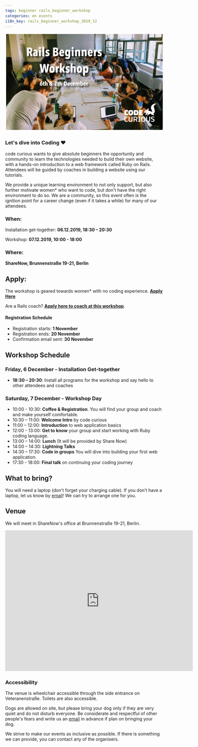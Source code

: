 ```yaml
---
tags: beginner rails_beginner_workshop
categories: en events
i18n_key: rails_beginner_workshop_2019_12
---
```


![Photo of dozen women with laptops, coding together around a large white table](/assets/images/Dec19-Banner.jpeg)

### Let's dive into Coding ♥️
code curious wants to give absolute beginners the opportunity and community to learn the technologies needed to build their own website, with a hands-on introduction to a web framework called Ruby on Rails. Attendees will be guided by coaches in building a website using our tutorials.


We provide a unique learning environment to not only support, but also further motivate women* who want to code, but don't have the right environment to do so. We are a community, so this event often is the ignition point for a career change (even if it takes a while) for many of our attendees.

### When:
Installation get-together: **06.12.2019, 18:30 – 20:30**

Workshop: **07.12.2019, 10:00 - 18:00**
### Where:
**ShareNow, Brunnenstraße 19-21, Berlin**

## Apply:
The workshop is geared towards women* with no coding experience. [**Apply Here**](http://workshops.codecurious.org/events/6/applications/new)

Are a Rails coach? [**Apply here to coach at this workshop**](https://goo.gl/forms/yMyAGKR8MYan17M83).

#### Registration Schedule
- Registration starts: **1 November**
- Registration ends: **20 November**
- Confirmation email sent: **30 November**

## Workshop Schedule

### Friday, 6 December - Installation Get-together
- **18:30 – 20:30**: Install all programs for the workshop and say hello to other attendees and coaches

### Saturday, 7 December - Workshop Day
- 10:00 - 10:30: **Coffee & Registration**. You will find your group and coach and make yourself comfortable.
- 10:30 – 11:00: **Welcome Intro** by code curious
- 11:00 – 12:00: **Introduction** to web application basics
- 12:00 - 13:00: **Get to know** your group and start working with Ruby coding language.
- 13:00 – 14:00: **Lunch** (It will be provided by Share Now)
- 14:00 – 14:30: **Lightning Talks**
- 14:30 – 17:30: **Code in groups** You will dive into building your first web application.
- 17:30 - 18:00: **Final talk** on continuing your coding journey

## What to bring?

You will need a laptop (don't forget your charging cable). If you don’t have a laptop, let us know by [email](mailto:contact@codecurious.org)! We can try to arrange one for you.


## Venue

We will meet in ShareNow's office at Brunnenstraße 19-21, Berlin.

<iframe src="https://www.google.com/maps/embed?pb=!1m18!1m12!1m3!1d2427.03374765832!2d13.396759515807918!3d52.5328235798167!2m3!1f0!2f0!3f0!3m2!1i1024!2i768!4f13.1!3m3!1m2!1s0x47a851e54ac0db09%3A0x17936b343fd4a6a4!2sBrunnenstra%C3%9Fe%2019-21%2C%2010119%20Berlin!5e0!3m2!1sen!2sde!4v1573614758632!5m2!1sen!2sde" width="600" height="450" frameborder="0" style="border:0;" allowfullscreen=""></iframe>

### Accessibility

The venue is wheelchair accessible through the side entrance on Veteranenstraße. Toilets are also accessible.

Dogs are allowed on site, but please bring your dog only if they are very quiet and do not disturb everyone. Be considerate and respectful of other people's fears and write us an [email](mailto:contact@codecurious.org) in advance if plan on bringing your dog.

We strive to make our events as inclusive as possible. If there is something we can provide, you can contact any of the organisers.

